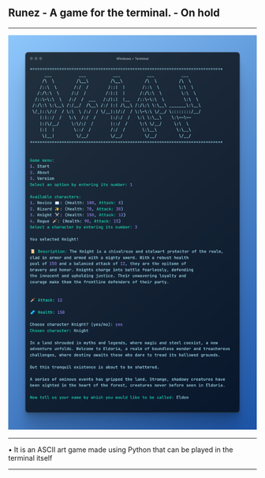## Runez - A game for the terminal. - On hold
<hr>
<img src="./assets/thumbnails.png">
<hr>
• It is an ASCII art game made using Python that can be played in the terminal itself
<hr>
